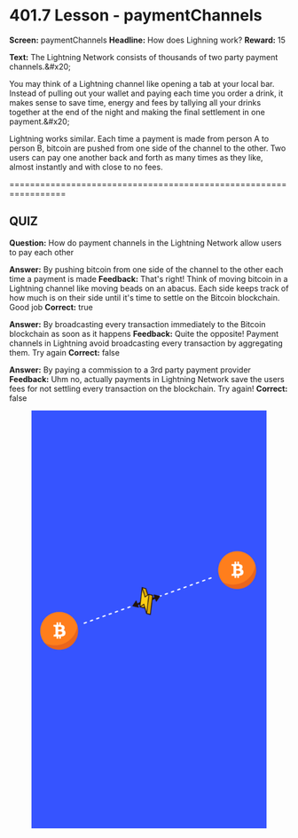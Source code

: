 # 401.7 Lesson - paymentChannels

**Screen:** paymentChannels
**Headline:** How does Lighning work?
**Reward:** 15

**Text:** The Lightning Network consists of thousands of two party payment channels.&amp;#x20;

You may think of a Lightning channel like opening a tab at your local bar. Instead of pulling out your wallet and paying each time you order a drink, it makes sense to save time, energy and fees by tallying all your drinks together at the end of the night and making the final settlement in one payment.&amp;#x20;

Lightning works similar. Each time a payment is made from person A to person B, bitcoin are pushed from one side of the channel to the other. Two users can pay one another back and forth as many times as they like, almost instantly and with close to no fees.


=================================================================

## QUIZ

**Question:** How do payment channels in the Lightning Network allow users to pay each other

**Answer:** By pushing bitcoin from one side of the channel to the other each time a payment is made
**Feedback:** That&#x27;s right! Think of moving bitcoin in a Lightning channel like moving beads on an abacus. Each side keeps track of how much is on their side until it&#x27;s time to settle on the Bitcoin blockchain. Good job
**Correct:** true

**Answer:** By broadcasting every transaction immediately to the Bitcoin blockchain as soon as it happens
**Feedback:** Quite the opposite! Payment channels in Lightning avoid broadcasting every transaction by aggregating them. Try again
**Correct:** false

**Answer:** By paying a commission to a 3rd party payment provider
**Feedback:** Uhm no, actually payments in Lightning Network save the users fees for not settling every transaction on the blockchain. Try again!
**Correct:** false


<figure><img src="../.gitbook/assets/401-07.png" alt=""><figcaption></figcaption></figure>

